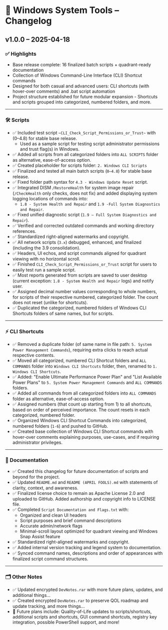 # 🧰 Windows System Tools – Changelog

## v1.0.0 – 2025-04-18

### ✅ Highlights
- Base release complete: 16 finalized batch scripts + quadrant-ready documentation
- Collection of Windows Command-Line Interface (CLI) Shortcut commands
- Designed for both casual and advanced users: CLI shortcuts (with hover-over comments) and .bat script automation
- Project structure established for future modular expansion - Shortcuts and scripts grouped into categorized, numbered folders, and more.

---

### 🛠️ Scripts
- ✅ Included test script `~CLI_Check_Script_Permissions_or_Trust~` with (0–4.8) for stable base release.
  - Used as a sample script for testing script administrator permissions and trust flag(s) in Windows.
- ✅ Added all scripts from all categorized folders into `ALL SCRIPTS` folder as alternative, ease-of-access option.
- ✅ Created placeholder for scripts folder: `2. Windows CLI Scripts`
- ✅ Finalized and tested all main batch scripts (`0–4.8`) for stable base release.
- ✅ Fixed folder path syntax for `4.3 - Windows Update Reset` script.
- ✅ Integrated DISM `/RestoreHealth` for system image repair (`/CheckHealth` only checks, does not fix) and added displaying system logging locations of commands into:
  - `1.8 - System Health and Repair` and `1.9 -Full System Diagnostics and Repair`.
- ✅ Fixed unified diagnostic script (`1.9 – Full System Diagnostics and Repair`).
- ✅ Verified and corrected outdated commands and working directory references.
- ✅ Standardized right-aligned watermarks and copyright.
- ✅ All network scripts (`3.x`) debugged, enhanced, and finalized (including the 3.9 consolidation).
- ✅ Headers, UI echos, and script commands aligned for quadrant viewing with no horizontal scroll.
- ✅ Finished `CLI_Check_Script_Permissions_or_Trust` script for users to easily test run a sample script.
- ✅ Most reports generated from scripts are saved to user desktop (current exception: `1.8 - System Health and Repair` logs) and notify user.
- ✅ Assigned decimal number values corresponding to whole numbers, for scripts of their respective numbered, categorized folder. The count does not reset (unlike for shortcuts).
- ✅ Duplicated the categorized, numbered folders of Windows CLI Shortcuts folders of same names, but for scripts.

---

### ⚡ CLI Shortcuts
- ✅ Removed a duplicate folder (of same name in file path: `5. System Power Management Commands`), requiring extra clicks to reach actual respective contents.
- ✅ Moved all categorized, numbered CLI Shortcut folders and `ALL COMMANDS` folder into `Windows CLI Shortcuts` folder, then, renamed to `1. Windows CLI Shortcuts`.
- ✅ Added: "Enable Ultimate Performance Power Plan" and "List Available Power Plans" to `5. System Power Management Commands` and `ALL COMMANDS` folders.
- ✅ Added all commands from all categorized folders into `ALL COMMANDS` folder as alternative, ease-of-access option.
- ✅ Assigned numbers (that count up starting from 1) to all shortcuts, based on order of perceived importance. The count resets in each categorized, numbered folder.
- ✅ Organized Windows CLI Shortcut Commands into categorized, numbered folders (`1-6`) and pushed to GitHub.
- ✅ Created base collection of Windows CLI Shortcut commands with hover-over comments explaining purposes, use-cases, and if requiring administrator privileges.

---

### 📄 Documentation
- ✅ Created this changelog for future documentation of scripts and beyond for the project.
- ✅ Updated `README.md` and `README (APRIL FOOLS).md` with statements of clarity, context, and awareness.
- ✅ Finalized license choice to remain as Apache License 2.0 and uploaded to GitHub. Added authorship and copyright info to LICENSE file.
- ✅ Completed `Script Documentation and Flags.txt` with:
  - Organized and clean UI headers
  - Script purposes and brief command descriptions
  - Accurate admin/network flags
  - Minimal-scroll layout optimized for quadrant viewing and Windows Snap Assist feature
- ✅ Standardized right-aligned watermarks and copyright.
- ✅ Added internal version tracking and legend system to documentation.
- ✅ Synced command names, descriptions and order of appearances with finalized script command structures.

---

### 🗂️ Other Notes
- ✅ Updated encrypted `DevNotes.rar` with more future plans, updates, and additional things...
- ✅ Created encrypted `DevNotes.rar` to preserve QOL roadmap and update tracking, and more things...
- 🌱 Future plans include: Quality-of-Life updates to scripts/shortcuts, additional scripts and shortcuts, GUI command shortcuts, registry key integration, possible PowerShell support, and more!
